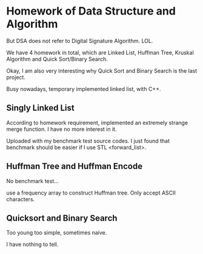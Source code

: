 # Homework of Data Structure and Algorithm

But DSA does not refer to Digital Signature Algorithm. LOL.

We have 4 homework in total, which are Linked List, Huffman Tree, Kruskal Algorithm and Quick Sort/Binary Search.

Okay, I am also very interesting why Quick Sort and Binary Search is the last project.

Busy nowadays, temporary implemented linked list, with C++.

## Singly Linked List

According to homework requirement, implemented an extremely strange merge function. I have no more interest in it.

Uploaded with my benchmark test source codes. I just found that benchmark should be easier if I use STL \<forward\_list\>.

## Huffman Tree and Huffman Encode

No benchmark test...

use a frequency array to construct Huffman tree. Only accept ASCII characters.

## Quicksort and Binary Search

Too young too simple, sometimes naive.

I have nothing to tell.

